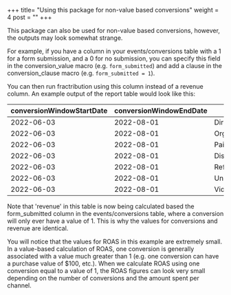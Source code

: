 +++
title= "Using this package for non-value based conversions"
weight = 4
post = ""
+++

This package can also be used for non-value based conversions, however, the outputs may look somewhat strange. 

For example, if you have a column in your events/conversions table with a 1 for a form submission, and a 0 for no submission, you can specify this field in the conversion_value macro (e.g. `form_submitted`) and add a clause in the conversion_clause macro (e.g. `form_submitted = 1`). 

You can then run fractribution using this column instead of a revenue column. An example output of the report table would look like this:

| conversionWindowStartDate | conversionWindowEndDate | channel           | conversions | revenue | spend  | roas |
| ------------------------- | ----------------------- | ----------------- | ----------- | ------- | ------ | ---- |
| 2022-06-03                | 2022-08-01              | Direct            | 699.8       | 699.8   | 10000.0| 0.06997|
| 2022-06-03                | 2022-08-01              | Organic_Search    | 269.5       | 269.5   | 10000.0| 0.02695|
| 2022-06-03                | 2022-08-01              | Paid_Search_Other | 50.4        | 50.4    | 10000.0| 0.00504|
| 2022-06-03                | 2022-08-01              | Display_Other     | 21.3        | 21.3    | 10000.0| 0.00213|
| 2022-06-03                | 2022-08-01              | Referral          | 12.4        | 12.4    | 10000.0| 0.00123|
| 2022-06-03                | 2022-08-01              | Unmatched_Channel | 4.08        | 4.08    | 10000.0| 0.00040|
| 2022-06-03                | 2022-08-01              | Video             | 1.5         | 1.5     | 10000.0| 0.00014|

Note that 'revenue' in this table is now being calculated based the form_submitted column in the events/conversions table, where a conversion will only ever have a value of 1. This is why the values for conversions and revenue are identical. 

You will notice that the values for ROAS in this example are extremely small. In a value-based calculation of ROAS, one conversion is generally associated with a value much greater than 1 (e.g. one conversion can have a purchase value of $100, etc.). When we calculate ROAS using one conversion equal to a value of 1, the ROAS figures can look very small depending on the number of conversions and the amount spent per channel.
